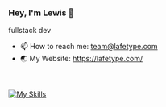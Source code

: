 ### Hey, I'm Lewis 👋
fullstack dev
- 📫 How to reach me: team@lafetype.com<br>
- 🌏 My Website: https://lafetype.com/

<br/><br/>
[![My Skills](https://skillicons.dev/icons?i=dotnet,react,astro,docker,kubernetes,postgres,mysql,cs,ts,python,nginx,nodejs,terraform,prometheus,grafana,ansible,graphql,tailwind,aws,githubactions)](https://skillicons.dev)
